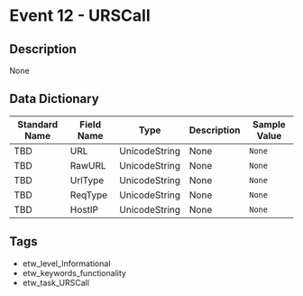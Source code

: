 # Event 12 - URSCall

## Description
None

## Data Dictionary
|Standard Name|Field Name|Type|Description|Sample Value|
|---|---|---|---|---|
|TBD|URL|UnicodeString|None|`None`|
|TBD|RawURL|UnicodeString|None|`None`|
|TBD|UrlType|UnicodeString|None|`None`|
|TBD|ReqType|UnicodeString|None|`None`|
|TBD|HostIP|UnicodeString|None|`None`|

## Tags
* etw_level_Informational
* etw_keywords_functionality
* etw_task_URSCall